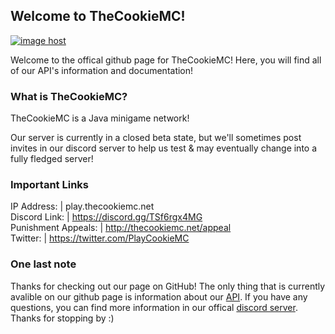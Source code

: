 ## Welcome to TheCookieMC!
<a href="https://imgbox.com/aeGHZak7" target="_blank"><img src="https://images2.imgbox.com/2c/73/aeGHZak7_o.png" alt="image host"/></a>

Welcome to the offical github page for TheCookieMC! Here, you will find all of our API's information and documentation!

### What is TheCookieMC?
TheCookieMC is a Java minigame network!

Our server is currently in a closed beta state, but we'll sometimes post invites in our discord server to help us test & may eventually change into a fully fledged server! 

### Important Links
IP Address: | play.thecookiemc.net
<br>Discord Link: | https://discord.gg/TSf6rgx4MG
<br>Punishment Appeals: | http://thecookiemc.net/appeal
<br>Twitter: | https://twitter.com/PlayCookieMC
      

### One last note
Thanks for checking out our page on GitHub! The only thing that is currently avalible on our github page is information about our [API](https://github.com/TheCookieMC/API). If you have any questions, you can find more information in our offical [discord server](https://discord.gg/TSf6rgx4MG). Thanks for stopping by :)
